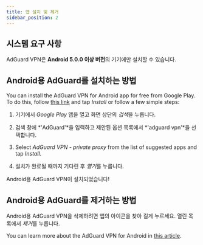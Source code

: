```yaml
---
title: 앱 설치 및 제거
sidebar_position: 2
---
```


## 시스템 요구 사항

AdGuard VPN은 **Android 5.0.0 이상 버전**의 기기에만 설치할 수 있습니다.

## Android용 AdGuard를 설치하는 방법

You can install the AdGuard VPN for Android app for free from Google Play. To do this, follow [this link](https://play.google.com/store/apps/details?id=com.adguard.vpn) and tap *Install* or follow a few simple steps:

1. 기기에서 *Google Play* 앱을 열고 화면 상단의 *검색*을 누릅니다.

2. 검색 창에 *'AdGuard'*을 입력하고 제안된 옵션 목록에서 *'adguard vpn'*을 선택합니다.

3. Select *AdGuard VPN - private proxy* from the list of suggested apps and tap *Install*.

4. 설치가 완료될 때까지 기다린 후 *열기*를 누릅니다.

Android용 AdGuard VPN이 설치되었습니다!

## Android용 AdGuard를 제거하는 방법

Android용 AdGuard VPN을 삭제하려면 앱의 아이콘을 찾아 길게 누르세요. 열린 목록에서 *제거*를 누릅니다.

You can learn more about the AdGuard VPN for Android in [this article](/adguard-vpn-for-android/overview).

